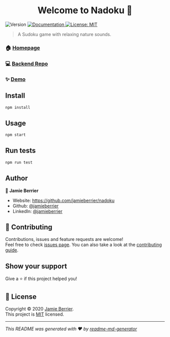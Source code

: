 <h1 align="center">Welcome to Nadoku 👋</h1>
<p>
  <img alt="Version" src="https://img.shields.io/badge/version-0.1.0-blue.svg?cacheSeconds=2592000" />
  <a href="https://github.com/jamieberrier/nadoku" target="_blank">
    <img alt="Documentation" src="https://img.shields.io/badge/documentation-yes-brightgreen.svg" />
  </a>
  <a href="https://opensource.org/licenses/MIT" target="_blank">
    <img alt="License:  MIT" src="https://img.shields.io/badge/License- MIT-yellow.svg" />
  </a>
</p>

> A Sudoku game with relaxing nature sounds.

### 🏠 [Homepage](https://github.com/jamieberrier/nadoku)

### 💻 [Backend Repo](https://github.com/jamieberrier/nadoku-backend)

### ✨ [Demo](https://github.com/jamieberrier/nadoku)

## Install

```sh
npm install
```

## Usage

```sh
npm start
```

## Run tests

```sh
npm run test
```

## Author

👤 **Jamie Berrier**

* Website: https://github.com/jamieberrier/nadoku
* Github: [@jamieberrier](https://github.com/jamieberrier)
* LinkedIn: [@jamieberrier](https://linkedin.com/in/jamieberrier)

## 🤝 Contributing

Contributions, issues and feature requests are welcome!<br />Feel free to check [issues page](https://github.com/jamieberrier/nadoku). You can also take a look at the [contributing guide](https://github.com/jamieberrier/nadoku).

## Show your support

Give a ⭐️ if this project helped you!

## 📝 License

Copyright © 2020 [Jamie Berrier](https://github.com/jamieberrier).<br />
This project is [ MIT](https://opensource.org/licenses/MIT) licensed.

***
_This README was generated with ❤️ by [readme-md-generator](https://github.com/kefranabg/readme-md-generator)_